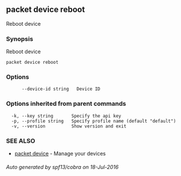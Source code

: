 ## packet device reboot

Reboot device

### Synopsis


Reboot device

```
packet device reboot
```

### Options

```
      --device-id string   Device ID
```

### Options inherited from parent commands

```
  -k, --key string       Specify the api key
  -p, --profile string   Specify profile name (default "default")
  -v, --version          Show version and exit
```

### SEE ALSO
* [packet device](packet_device.md)	 - Manage your devices

###### Auto generated by spf13/cobra on 18-Jul-2016
